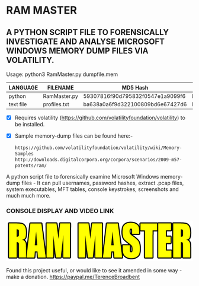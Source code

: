 # RAM MASTER
## A PYTHON SCRIPT FILE TO FORENSICALLY INVESTIGATE AND ANALYSE MICROSOFT WINDOWS MEMORY DUMP FILES VIA VOLATILITY.

Usage: python3 RamMaster.py dumpfile.mem

| LANGUAGE  | FILENAME         | MD5 Hash                         | VERSION     |
|------     |------            | -------                          | ------      |
| python    | RamMaster.py     | 59307816f90d795832f0547e1a9099f6 | Reminiscent |
| text file | profiles.txt     | ba638a0a6f9d322100809bd6e67427d6 | Reminiscent |

- [x] Requires volatility (https://github.com/volatilityfoundation/volatility) to be installed.
- [x] Sample memory-dump files can be found here:-</br>

      https://github.com/volatilityfoundation/volatility/wiki/Memory-Samples
      http://downloads.digitalcorpora.org/corpora/scenarios/2009-m57-patents/ram/

A python script file to forensically examine Microsoft Windows memory-dump files - It can pull usernames, password hashes, extract .pcap files, system executables, MFT tables, console keystrokes, screenshots and much much more.

### CONSOLE DISPLAY AND VIDEO LINK
[![RamMater](https://github.com/BroadbentT/RAM-MASTER/blob/master/picture1.png)](https://youtu.be/qu3LE98fbzY "RamMaster")

Found this project useful, or would like to see it amended in some way - make a donation.
https://paypal.me/TerenceBroadbent
